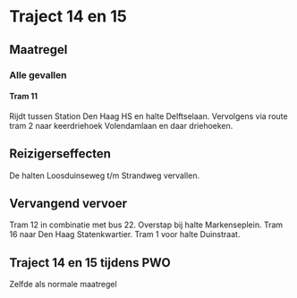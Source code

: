# Traject 14 en 15 
## Maatregel
### Alle gevallen

#### Tram 11
Rijdt tussen Station Den Haag HS en halte Delftselaan.
Vervolgens via route tram 2 naar keerdriehoek Volendamlaan en daar driehoeken.

## Reizigerseffecten
De halten Loosduinseweg t/m Strandweg vervallen.

## Vervangend vervoer
Tram 12 in combinatie met bus 22. Overstap bij halte Markenseplein.
Tram 16 naar Den Haag Statenkwartier.
Tram 1 voor halte Duinstraat.

## Traject 14 en 15 tijdens PWO
Zelfde als normale maatregel
